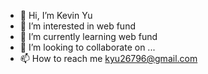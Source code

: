 - 👋 Hi, I’m Kevin Yu
- 👀 I’m interested in web fund
- 🌱 I’m currently learning web fund
- 💞️ I’m looking to collaborate on ...
- 📫 How to reach me kyu26796@gmail.com

<!---
kyu26796/kyu26796 is a ✨ special ✨ repository because its `README.md` (this file) appears on your GitHub profile.
You can click the Preview link to take a look at your changes.
--->
